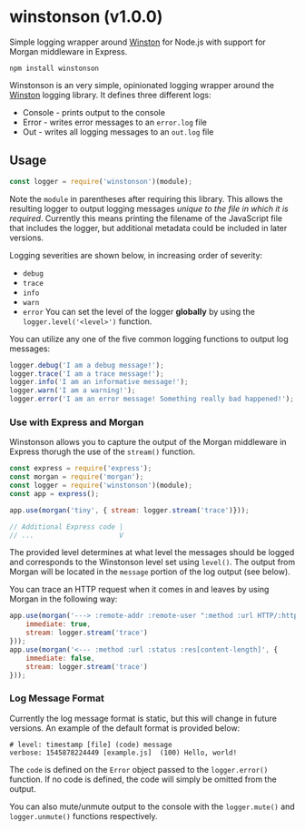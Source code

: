 # winstonson (v1.0.0)
Simple logging wrapper around [Winston](https://www.npmjs.com/package/winston) for Node.js with support for Morgan middleware in Express.

```text
npm install winstonson
```

Winstonson is an very simple, opinionated logging wrapper around the [Winston](https://www.npmjs.com/package/winston) logging library. It defines three different logs:
- Console - prints output to the console
- Error - writes error messages to an `error.log` file
- Out - writes all logging messages to an `out.log` file

## Usage

```js
const logger = require('winstonson')(module);
```

Note the `module` in parentheses after requiring this library. This allows the resulting logger to output logging messages *unique to the file in which it is required*. Currently this means printing the filename of the  JavaScript file that includes the logger, but additional metadata could be included in later versions.

Logging severities are shown below, in increasing order of severity:
- `debug`
- `trace`
- `info`
- `warn`
- `error`
You can set the level of the logger **globally** by using the `logger.level('<level>')` function.


You can utilize any one of the five common logging functions to output log messages:

```js
logger.debug('I am a debug message!');
logger.trace('I am a trace message!');
logger.info('I am an informative message!');
logger.warn('I am a warning!');
logger.error('I am an error message! Something really bad happened!');
```

### Use with Express and Morgan
Winstonson allows you to capture the output of the Morgan middleware in Express thorugh the use of the `stream()` function. 

```js
const express = require('express');
const morgan = require('morgan');
const logger = require('winstonson')(module);
const app = express();

app.use(morgan('tiny', { stream: logger.stream('trace')}));

// Additional Express code |
// ...                     V
```

The provided level determines at what level the messages should be logged and corresponds to the Winstonson level set using `level()`. The output from Morgan will be located in the `message` portion of the log output (see below).

You can trace an HTTP request when it comes in and leaves by using Morgan in the following way:

```js
app.use(morgan('---> :remote-addr :remote-user ":method :url HTTP/:http-version"', { 
    immediate: true, 
    stream: logger.stream('trace')
}));
app.use(morgan('<--- :method :url :status :res[content-length]', { 
    immediate: false, 
    stream: logger.stream('trace')
}));
```

### Log Message Format
Currently the log message format is static, but this will change in future versions. An example of the default format is provided below:

```text
# level: timestamp [file] (code) message
verbose: 1545878224449 [example.js]  (100) Hello, world!
```

The `code` is defined on the `Error` object passed to the `logger.error()` function. If no code is defined, the code will simply be omitted from the output.

You can also mute/unmute output to the console with the `logger.mute()` and `logger.unmute()` functions respectively.
